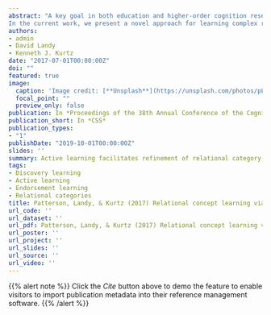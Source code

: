 ```yaml
---
abstract: "A key goal in both education and higher-order cognition research is to understand how relational concepts are best learned. 
In the current work, we present a novel approach for learning complex relational categories – a low-support, interactive discovery interface. The platform, which allows learners to make modifications to exemplars and see the corresponding effects on membership, holds the potential to augment relational learning by facilitating self-directed, alignably-different comparisons that explore what the learner does not yet understand. We compared interactive learning to an identification learning task. Participants were assessed on their ability to generalize category knowledge to novel exemplars from the same domain. Although identification learners were provided with seven times as many positive examples of the category during training, interactive learners demonstrated enhanced generalization accuracy and knowledge of specific membership constraints. Moreover, the data suggest that identification learners tended to overgeneralize category knowledge to non-members – a problem that interactive learners exhibited to a significantly lesser degree. Overall, the results show interactive training to be a powerful tool for supplementing relational category learning, with particular utility for refining category knowledge. We conclude with implications of these findings and promising future directions."
authors:
- admin
- David Landy
- Kenneth J. Kurtz
date: "2017-07-01T00:00:00Z"
doi: ""
featured: true
image:
  caption: 'Image credit: [**Unsplash**](https://unsplash.com/photos/pLCdAaMFLTE)'
  focal_point: ""
  preview_only: false
publication: In *Proceedings of the 38th Annual Conference of the Cognitive Science Society (pp. 2333-2338)*
publication_short: In *CSS*
publication_types:
- "1"
publishDate: "2019-10-01T00:00:00Z"
slides: ''
summary: Active learning facilitates refinement of relational category representations.
tags:
- Discovery learning
- Active learning
- Endorsement learning
- Relational categories
title: Patterson, Landy, & Kurtz (2017) Relational concept learning via guided interactive discovery
url_code: ''
url_dataset: ''
url_pdf: Patterson, Landy, & Kurtz (2017) Relational concept learning via guided interactive discovery.pdf
url_poster: ''
url_project: ''
url_slides: ''
url_source: ''
url_video: ''
---
```


{{% alert note %}}
Click the *Cite* button above to demo the feature to enable visitors to import publication metadata into their reference management software.
{{% /alert %}}

<!-- {{% alert note %}} -->
<!-- Click the *Slides* button above to demo Academic's Markdown slides feature. -->
<!-- {{% /alert %}} -->

<!-- Supplementary notes can be added here, including [code and math](https://sourcethemes.com/academic/docs/writing-markdown-latex/). -->

